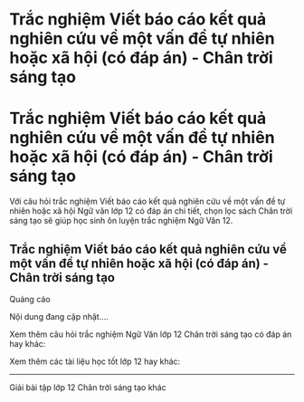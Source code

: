 # Trắc nghiệm Viết báo cáo kết quả nghiên cứu về một vấn đề tự nhiên hoặc xã hội (có đáp án) - Chân trời sáng tạo

# Trắc nghiệm Viết báo cáo kết quả nghiên cứu về một vấn đề tự nhiên hoặc xã hội (có đáp án) - Chân trời sáng tạo

Với câu hỏi trắc nghiệm Viết báo cáo kết quả nghiên cứu về một vấn đề tự nhiên hoặc xã hội Ngữ văn lớp 12 có đáp án chi tiết, chọn lọc sách Chân trời sáng tạo sẽ giúp học sinh ôn luyện trắc nghiệm Ngữ Văn 12.

## Trắc nghiệm Viết báo cáo kết quả nghiên cứu về một vấn đề tự nhiên hoặc xã hội (có đáp án) - Chân trời sáng tạo

Quảng cáo

Nội dung đang cập nhật....

Xem thêm câu hỏi trắc nghiệm Ngữ Văn lớp 12 Chân trời sáng tạo có đáp án hay khác:

Xem thêm các tài liệu học tốt lớp 12 hay khác:

* * *

Giải bài tập lớp 12 Chân trời sáng tạo khác

